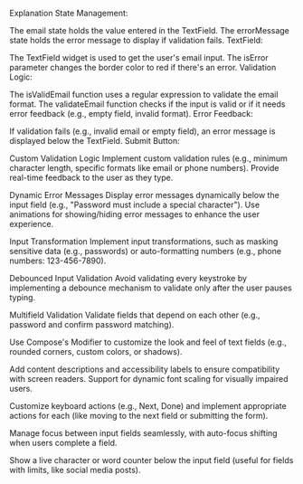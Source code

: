 Explanation
State Management:

The email state holds the value entered in the TextField.
The errorMessage state holds the error message to display if validation fails.
TextField:

The TextField widget is used to get the user's email input.
The isError parameter changes the border color to red if there's an error.
Validation Logic:

The isValidEmail function uses a regular expression to validate the email format.
The validateEmail function checks if the input is valid or if it needs error feedback (e.g., empty field, invalid format).
Error Feedback:

If validation fails (e.g., invalid email or empty field), an error message is displayed below the TextField.
Submit Button:

Custom Validation Logic
Implement custom validation rules (e.g., minimum character length, specific formats like email or phone numbers).
Provide real-time feedback to the user as they type.

 Dynamic Error Messages
Display error messages dynamically below the input field (e.g., "Password must include a special character").
Use animations for showing/hiding error messages to enhance the user experience.

 Input Transformation
Implement input transformations, such as masking sensitive data (e.g., passwords) or auto-formatting numbers (e.g., phone numbers: 123-456-7890).

Debounced Input Validation
Avoid validating every keystroke by implementing a debounce mechanism to validate only after the user pauses typing.

 Multifield Validation
Validate fields that depend on each other (e.g., password and confirm password matching).

Use Compose's Modifier to customize the look and feel of text fields (e.g., rounded corners, custom colors, or shadows).

Add content descriptions and accessibility labels to ensure compatibility with screen readers.
Support for dynamic font scaling for visually impaired users.

Customize keyboard actions (e.g., Next, Done) and implement appropriate actions for each (like moving to the next field or submitting the form).

Manage focus between input fields seamlessly, with auto-focus shifting when users complete a field.

Show a live character or word counter below the input field (useful for fields with limits, like social media posts).

